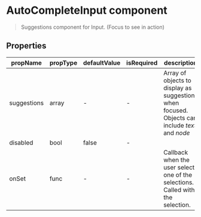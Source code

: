 # AutoCompleteInput component

> Suggestions component for Input. (Focus to see in action)

## Properties

| propName | propType | defaultValue | isRequired | description |
|----------|----------|--------------|------------|-------------|
| suggestions | array | - | - | Array of objects to display as suggestions when focused. Objects can include *text* and *node* |
| disabled | bool | false | - | |
| onSet | func | - | - | Callback when the user selects one of the selections. Called with the selection. |
